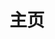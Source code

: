 ---
title: 主页
icon: home
template: home

config:
  toc: false
  sidebar: false

hero:
  title: 开源数据中台 DataCap
  description: DataCap 是用于数据转换、集成和可视化的集成软件。支持多种数据源、文件类型、大数据相关数据库、关系数据库、NoSQL数据库等。通过软件可以实现多数据源的管理，对源下的数据进行各种操作转换、制作数据图表、监控数据源和其他功能。
  primaryCta:
    url: /<%= pageData.language %>/download.html
    text: 下载使用
  secondaryCta:
    url: /<%= pageData.language %>/reference/getStarted/install.html
    text: 了解更多

features:
  subtitle: 核心优势
  title: 为什么选择我们
  description: 提供全方位的技术支持和服务
  items:
    - icon: >-
        <svg xmlns="http://www.w3.org/2000/svg" fill="none" viewBox="0 0 24 24" stroke="currentColor" class="w-6 h-6 text-indigo-600">
          <path stroke-linecap="round" stroke-linejoin="round" stroke-width="2" d="M4 6h16M4 10h16M4 14h16M4 18h16" />
        </svg>
      title: 统一查询语言
      description: DataCap 将所有数据源的查询语言统一为 SQL，无论是关系型数据库、NoSQL、文件系统还是其他中间件，都可以使用 SQL 进行操作。
  
    - icon: >-
        <svg xmlns="http://www.w3.org/2000/svg" fill="none" viewBox="0 0 24 24" stroke="currentColor" class="w-6 h-6 text-indigo-600">
          <path stroke-linecap="round" stroke-linejoin="round" stroke-width="2" d="M19 11H5m14 0a2 2 0 012 2v6a2 2 0 01-2 2H5a2 2 0 01-2-2v-6a2 2 0 012-2m14 0V9a2 2 0 00-2-2M5 11V9a2 2 0 012-2m0 0V5a2 2 0 012-2h6a2 2 0 012 2v2M7 7h10" />
        </svg>
      title: 广泛的数据源支持
      description: DataCap 支持超过 40+ 数据源，包括 ClickHouse、MySQL、PostgreSQL、MongoDB、Redis、Elasticsearch、Kafka 等主流数据库和中间件。
  
    - icon: >-
        <svg xmlns="http://www.w3.org/2000/svg" fill="none" viewBox="0 0 24 24" stroke="currentColor" class="w-6 h-6 text-indigo-600">
          <path stroke-linecap="round" stroke-linejoin="round" stroke-width="2" d="M8 7h12m0 0l-4-4m4 4l-4 4m0 6H4m0 0l4 4m-4-4l4-4" />
        </svg>
      title: 灵活的连接方式
      description: DataCap 系统支持通过 JDBC、Native、HTTP 等多种协议连接到不同的数据源，提供了更大的灵活性和兼容性。
  
    - icon: >-
        <svg xmlns="http://www.w3.org/2000/svg" fill="none" viewBox="0 0 24 24" stroke="currentColor" class="w-6 h-6 text-indigo-600">
          <path stroke-linecap="round" stroke-linejoin="round" stroke-width="2" d="M14 10l-2 1m0 0l-2-1m2 1v2.5M20 7l-2 1m2-1l-2-1m2 1v2.5M14 4l-2-1-2 1M4 7l2-1M4 7l2 1M4 7v2.5M12 21l-2-1m2 1l2-1m-2 1v-2.5M6 18l-2-1v-2.5M18 18l2-1v-2.5" />
        </svg>
      title: 插件化架构设计
      description: DataCap 采用插件化系统设计，支持在线安装、卸载、更新和热部署，方便系统的扩展和维护。
  
    - icon: >-
        <svg xmlns="http://www.w3.org/2000/svg" fill="none" viewBox="0 0 24 24" stroke="currentColor" class="w-6 h-6 text-indigo-600">
          <path stroke-linecap="round" stroke-linejoin="round" stroke-width="2" d="M10 20l4-16m4 4l4 4-4 4M6 16l-4-4 4-4" />
        </svg>
      title: 完整的 SQL 解析能力
      description: DataCap 内置完整的 SQL 解析器，确保对 SQL 查询的准确解析和执行。
  
    - icon: >-
        <svg xmlns="http://www.w3.org/2000/svg" fill="none" viewBox="0 0 24 24" stroke="currentColor" class="w-6 h-6 text-indigo-600">
          <path stroke-linecap="round" stroke-linejoin="round" stroke-width="2" d="M9 19v-6a2 2 0 00-2-2H5a2 2 0 00-2 2v6a2 2 0 002 2h2a2 2 0 002-2zm0 0V9a2 2 0 012-2h2a2 2 0 012 2v10m-6 0a2 2 0 002 2h2a2 2 0 002-2m0 0V5a2 2 0 012-2h2a2 2 0 012 2v14a2 2 0 01-2 2h-2a2 2 0 01-2-2z" />
        </svg>
      title: 数据可视化功能
      description: DataCap 提供了数据可视化的功能，可以将数据转换为图表、图形和报表，实现数据的可视化展示，帮助用户更直观地理解和分析数据。
  
    - icon: >-
        <svg xmlns="http://www.w3.org/2000/svg" fill="none" viewBox="0 0 24 24" stroke="currentColor" class="w-6 h-6 text-indigo-600">
          <path stroke-linecap="round" stroke-linejoin="round" stroke-width="2" d="M9 19c-5 1.5-5-2.5-7-3m14 6v-3.87a3.37 3.37 0 0 0-.94-2.61c3.14-.35 6.44-1.54 6.44-7A5.44 5.44 0 0 0 20 4.77 5.07 5.07 0 0 0 19.91 1S18.73.65 16 2.48a13.38 13.38 0 0 0-7 0C6.27.65 5.09 1 5.09 1A5.07 5.07 0 0 0 5 4.77a5.44 5.44 0 0 0-1.5 3.78c0 5.42 3.3 6.61 6.44 7A3.37 3.37 0 0 0 9 18.13V22" />
        </svg>
      title: 数据源监控
      description: DataCap 提供了数据源监控的功能，可以实时监控数据源的状态、性能和健康指标，帮助用户了解数据源的运行情况，提供数据源的可靠性保障。
  
    - icon: >-
        <svg xmlns="http://www.w3.org/2000/svg" fill="none" viewBox="0 0 24 24" stroke="currentColor" class="w-6 h-6 text-indigo-600">
          <path stroke-linecap="round" stroke-linejoin="round" stroke-width="2" d="M8 16H6a2 2 0 01-2-2V6a2 2 0 012-2h8a2 2 0 012 2v2m-6 12h8a2 2 0 002-2v-8a2 2 0 00-2-2h-8a2 2 0 00-2 2v8a2 2 0 002 2z" />
        </svg>
      title: 数据转换与集成
      description: DataCap 支持数据转换和集成，可以将不同数据源的数据转换为统一的格式，并进行数据集成，实现数据的统一化管理和分析，方便用户进行数据迁移和整合。
  
    - icon: >-
        <svg xmlns="http://www.w3.org/2000/svg" fill="none" viewBox="0 0 24 24" stroke="currentColor" class="w-6 h-6 text-indigo-600">
          <path stroke-linecap="round" stroke-linejoin="round" stroke-width="2" d="M8 14v3m4-3v3m4-3v3M3 21h18M3 10h18M3 7l9-4 9 4M4 10h16v11H4V10z" />
        </svg>
      title: 开源透明
      description: DataCap 是开源的，用户可以自由查看、修改和使用源代码，确保系统的透明度和可定制性。
  
    - icon: >-
        <svg xmlns="http://www.w3.org/2000/svg" fill="none" viewBox="0 0 24 24" stroke="currentColor" class="w-6 h-6 text-indigo-600">
          <path stroke-linecap="round" stroke-linejoin="round" stroke-width="2" d="M12 4.354a4 4 0 110 5.292M15 21H3v-1a6 6 0 0112 0v1zm0 0h6v-1a6 6 0 00-9-5.197M13 7a4 4 0 11-8 0 4 4 0 018 0z" />
        </svg>
      title: 多用户支持
      description: DataCap 内置多用户管理系统，支持不同用户权限的配置和管理。
  
    - icon: >-
        <svg xmlns="http://www.w3.org/2000/svg" fill="none" viewBox="0 0 24 24" stroke="currentColor" class="w-6 h-6 text-indigo-600">
          <path stroke-linecap="round" stroke-linejoin="round" stroke-width="2" d="M3 15a4 4 0 004 4h9a5 5 0 10-.1-9.999 5.002 5.002 0 10-9.78 2.096A4.001 4.001 0 003 15z" />
        </svg>
      title: 完整的 Web UI
      description: DataCap 内置完整的 Web UI，提供了用户友好的界面，方便用户进行数据查询、管理和可视化，实现数据管理的全面控制。

    - icon: >-
        <svg xmlns="http://www.w3.org/2000/svg" fill="none" viewBox="0 0 24 24" stroke="currentColor" class="w-6 h-6 text-indigo-600">
          <path stroke-linecap="round" stroke-linejoin="round" stroke-width="2" d="M17 8h2a2 2 0 012 2v6a2 2 0 01-2 2h-2v4l-4-4H9a1.994 1.994 0 01-1.414-.586m0 0L11 14h4a2 2 0 002-2V6a2 2 0 00-2-2H5a2 2 0 00-2 2v6a2 2 0 002 2h2v4l.586-.586z" />
        </svg>
      title: 加入 (钉钉 ｜ 微信)
      description: >-
        <div class="flex justify-center">
            <img src="/assets/dingtalk.png" alt="钉钉" style="height: 160px;" />
            <img src="/assets/wechat.png" alt="微信" style="height: 160px;" />
        </div>

stats:
  title: 用数据说话
  description: 我们取得的成就
  items:
    - label: GitHub Stars
      value: 900+
    - label: 服务客户
      value: 100+
    - label: 支持数据源
      value: 60+
    - label: Gitee Stars
      value: 700+

cta:
  title: 准备好开始了吗？
  description: 立即加入我们，开启您的技术创新之旅
  button:
    url: /<%= pageData.language %>/reference/getStarted/install.html
    text: 立即使用
---